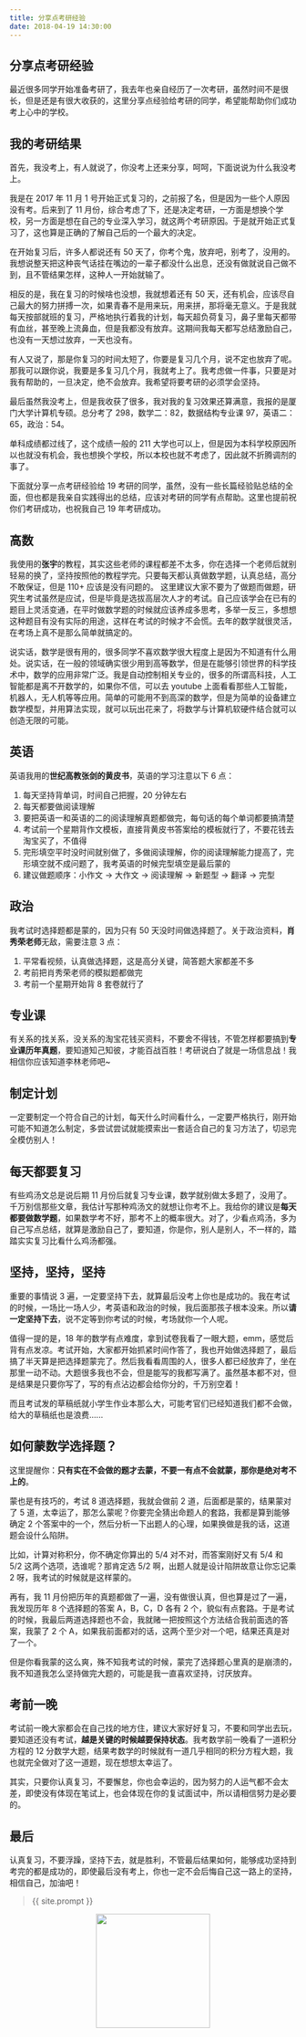 ```yaml
---
title: 分享点考研经验
date: 2018-04-19 14:30:00
---
```

## 分享点考研经验
最近很多同学开始准备考研了，我去年也亲自经历了一次考研，虽然时间不是很长，但是还是有很大收获的，这里分享点经验给考研的同学，希望能帮助你们成功考上心中的学校。

## 我的考研结果
首先，我没考上，有人就说了，你没考上还来分享，呵呵，下面说说为什么我没考上。

我是在 2017 年 11 月 1 号开始正式复习的，之前报了名，但是因为一些个人原因没有考。后来到了 11 月份，综合考虑了下，还是决定考研，一方面是想换个学校，另一方面是想在自己的专业深入学习，就这两个考研原因。于是就开始正式复习了，这也算是正确的了解自己后的一个最大的决定。

在开始复习后，许多人都说还有 50 天了，你考个鬼，放弃吧，别考了，没用的。我想说整天把这种丧气话挂在嘴边的一辈子都没什么出息，还没有做就说自己做不到，且不管结果怎样，这种人一开始就输了。

相反的是，我在复习的时候啥也没想，我就想着还有 50 天，还有机会，应该尽自己最大的努力拼搏一次，如果青春不是用来玩，用来拼，那将毫无意义。于是我就每天按部就班的复习，严格地执行着我的计划，每天超负荷复习，鼻子里每天都带有血丝，甚至晚上流鼻血，但是我都没有放弃。这期间我每天都写总结激励自己，也没有一天想过放弃，一天也没有。

有人又说了，那是你复习的时间太短了，你要是复习几个月，说不定也放弃了呢。那我可以跟你说，我要是多复习几个月，我就考上了。我考虑做一件事，只要是对我有帮助的，一旦决定，绝不会放弃。我希望将要考研的必须学会坚持。

最后虽然我没考上，但是我收获了很多，我对我的复习效果还算满意，我报的是厦门大学计算机专硕。总分考了 298，数学二：82，数据结构专业课 97，英语二：65，政治：54。

单科成绩都过线了，这个成绩一般的 211 大学也可以上，但是因为本科学校原因所以也就没有机会，我也想换个学校，所以本校也就不考虑了，因此就不折腾调剂的事了。

下面就分享一点考研经验给 19 考研的同学，虽然，没有一些长篇经验贴总结的全面，但也都是我亲自实践得出的总结，应该对考研的同学有点帮助。这里也提前祝你们考研成功，也祝我自己 19 年考研成功。

## 高数
我使用的**张宇**的教程，其实这些老师的课程都差不太多，你在选择一个老师后就别轻易的换了，坚持按照他的教程学完。只要每天都认真做数学题，认真总结，高分不敢保证，但是 110+ 应该是没有问题的。
这里建议大家不要为了做题而做题，研究生考试虽然是应试，但是毕竟是选拔高层次人才的考试。自己应该学会在已有的题目上灵活变通，在平时做数学题的时候就应该养成多思考，多举一反三，多想想这种题目有没有实际的用途，这样在考试的时候才不会慌。去年的数学就很灵活，在考场上真不是那么简单就搞定的。

说实话，数学是很有用的，很多同学不喜欢数学很大程度上是因为不知道有什么用处。说实话，在一般的领域确实很少用到高等数学，但是在能够引领世界的科学技术中，数学的应用非常广泛。我是自动控制相关专业的，很多的所谓高科技，人工智能都是离不开数学的，如果你不信，可以去 youtube 上面看看那些人工智能，机器人，无人机等等应用。简单的可能用不到高深的数学，但是为简单的设备建立数学模型，并用算法实现，就可以玩出花来了，将数学与计算机软硬件结合就可以创造无限的可能。



## 英语

英语我用的**世纪高教张剑的黄皮书**，英语的学习注意以下 6 点：

1. 每天坚持背单词，时间自己把握，20 分钟左右
2. 每天都要做阅读理解
3. 要把英语一和英语的二的阅读理解真题都做完，每句话的每个单词都要搞清楚
4. 考试前一个星期背作文模板，直接背黄皮书答案给的模板就行了，不要花钱去淘宝买了，不值得
5. 完形填空平时没时间就别做了，多做阅读理解，你的阅读理解能力提高了，完形填空就不成问题了，我考英语的时候完型填空是最后蒙的
6. 建议做题顺序：小作文 -> 大作文 -> 阅读理解 -> 新题型 -> 翻译 -> 完型

## 政治
我考试时选择题都是蒙的，因为只有 50 天没时间做选择题了。关于政治资料，**肖秀荣老师**无敌，需要注意 3 点：

1. 平常看视频，认真做选择题，这是高分关键，简答题大家都差不多
2. 考前把肖秀荣老师的模拟题都做完
3. 考前一个星期开始背 8 套卷就行了


## 专业课
有关系的找关系，没关系的淘宝花钱买资料，不要舍不得钱，不管怎样都要搞到**专业课历年真题**，要知道知己知彼，才能百战百胜！考研说白了就是一场信息战！我相信你应该知道李林老师吧~


## 制定计划
一定要制定一个符合自己的计划，每天什么时间看什么，一定要严格执行，刚开始可能不知道怎么制定，多尝试尝试就能摸索出一套适合自己的复习方法了，切忌完全模仿别人！

## 每天都要复习

有些鸡汤文总是说后期 11 月份后就复习专业课，数学就别做太多题了，没用了。千万别信那些文章，我估计写那种鸡汤文的就想让你考不上。我给你的建议是**每天都要做数学题**，如果数学考不好，那考不上的概率很大。对了，少看点鸡汤，多为自己写点总结，就算是激励自己了，要知道，你是你，别人是别人，不一样的，踏踏实实复习比看什么鸡汤都强。



## 坚持，坚持，坚持

重要的事情说 3 遍，一定要坚持下去，就算最后没考上你也是成功的。我在考试的时候，一场比一场人少，考英语和政治的时候，我后面那孩子根本没来。所以**请一定坚持下去**，说不定等到你考试的时候，考场就你一个人呢。

值得一提的是，18 年的数学有点难度，拿到试卷我看了一眼大题，emm，感觉后背有点发凉。考试开始，大家都开始抓紧时间作答了，我也开始做选择题了，最后搞了半天算是把选择题蒙完了。然后我看看周围的人，很多人都已经放弃了，坐在那里一动不动。大题很多我也不会，但是能写的我都写满了。虽然基本都不对，但是结果是只要你写了，写的有点沾边都会给你分的，千万别空着！

而且考试发的草稿纸就小学生作业本那么大，可能考官们已经知道我们都不会做，给大的草稿纸也是浪费......

## 如何蒙数学选择题？

这里提醒你：**只有实在不会做的题才去蒙，不要一有点不会就蒙，那你是绝对考不上的**。

蒙也是有技巧的，考试 8 道选择题，我就会做前 2 道，后面都是蒙的，结果蒙对了 5 道，太幸运了，那怎么蒙呢？你要完全猜出命题人的套路，我都是算到能够确定 2 个答案中的一个，然后分析一下出题人的心理，如果换做是我的话，这道题会设什么陷阱。

比如，计算对称积分，你不确定你算出的 5/4 对不对，而答案刚好又有 5/4 和 5/2 这两个选项，选谁呢？那肯定选 5/2 啊，出题人就是设计陷阱故意让你忘记乘 2 呀，我考试的时候就是这样蒙的。

再有，我 11 月份把历年的真题都做了一遍，没有做很认真，但也算是过了一遍，我发现历年 8 个选择题的答案 A，B，C，D 各有 2 个，貌似有点套路。于是考试的时候，我最后两道选择题也不会，我就赌一把按照这个方法结合我前面选的答案，我蒙了 2 个 A，如果我前面都对的话，这两个至少对一个吧，结果还真是对了一个。

但是你看我蒙的这么爽，殊不知我考试的时候，蒙完了选择题心里真的是崩溃的，我不知道我怎么坚持做完大题的，可能是我一直喜欢坚持，讨厌放弃。



## 考前一晚

考试前一晚大家都会在自己找的地方住，建议大家好好复习，不要和同学出去玩，要知道还没有考试，**越是关键的时候越要保持状态**。我考数学前一晚看了一道积分方程的 12 分数学大题，结果考数学的时候就有一道几乎相同的积分方程大题，我也就完全做对了这一道题，现在想想太幸运了。

其实，只要你认真复习，不要懈怠，你也会幸运的，因为努力的人运气都不会太差，即使没有体现在笔试上，也会体现在你的复试面试中，所以请相信努力是必要的。


## 最后
认真复习，不要浮躁，坚持下去，就是胜利，不管最后结果如何，能够成功坚持到考完的都是成功的，即使最后没有考上，你也一定不会后悔自己这一路上的坚持，相信自己，加油吧！

> {{ site.prompt }}

<div  align="center">
<img src="{{ site.url }}/images/wechart.jpg" width = "200" height = "200"/>
